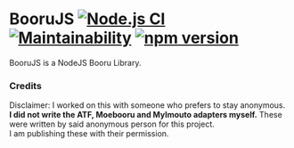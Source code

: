 # BooruJS [![Node.js CI](https://github.com/lsTheFur/Booru/actions/workflows/node.js.yml/badge.svg?branch=main)](https://github.com/lsTheFur/Booru/actions/workflows/node.js.yml) [![Maintainability](https://api.codeclimate.com/v1/badges/9d21026aba66eb06d304/maintainability)](https://codeclimate.com/github/lsTheFur/Booru/maintainability) [![npm version](https://badge.fury.io/js/boorujs.svg)](https://npm.im/boorujs)

BooruJS is a NodeJS Booru Library.

### Credits

Disclaimer: I worked on this with someone who prefers to stay anonymous.<br/>
**I did not write the ATF, Moebooru and MyImouto adapters myself.** These were written by said anonymous person for this project.<br/>
I am publishing these with their permission.
